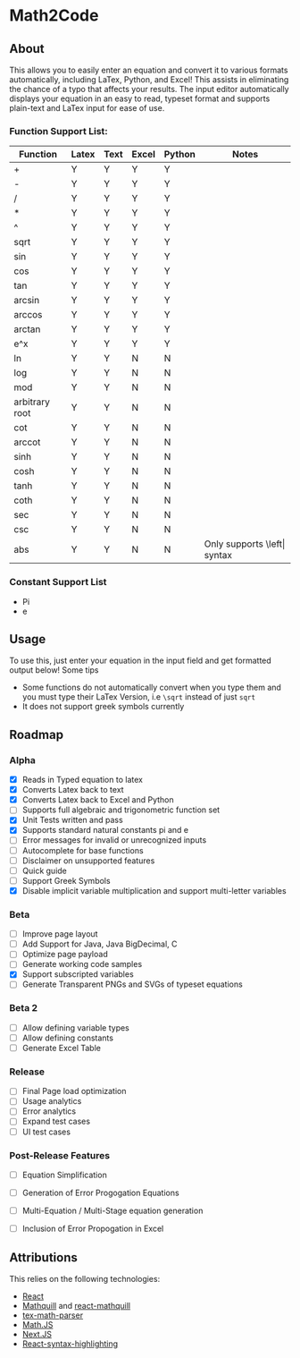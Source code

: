 # Math2Code
## About
This allows you to easily enter an equation and convert it to various formats automatically, including LaTex, Python, and Excel! This assists in eliminating the chance of a typo that affects your results. The input editor automatically displays your equation in an easy to read, typeset format and supports plain-text and LaTex input for ease of use.

### Function Support List:

| Function       | Latex | Text  | Excel | Python | Notes |
| --------       | ----- | ----  | ----  | ------ | ----- |
| +              | Y     | Y     | Y     | Y      |       |
| -              | Y     | Y     | Y     | Y      |       |
| /              | Y     | Y     | Y     | Y      |       |
| *              | Y     | Y     | Y     | Y      |       |
| ^              | Y     | Y     | Y     | Y      |       |
| sqrt           | Y     | Y     | Y     | Y      |       |
| sin            | Y     | Y     | Y     | Y      |       |
| cos            | Y     | Y     | Y     | Y      |       |
| tan            | Y     | Y     | Y     | Y      |       |
| arcsin         | Y     | Y     | Y     | Y      |       |
| arccos         | Y     | Y     | Y     | Y      |       |
| arctan         | Y     | Y     | Y     | Y      |       |
| e^x            | Y     | Y     | Y     | Y      |       |
| ln             | Y     | Y     | N     | N      |       |
| log            | Y     | Y     | N     | N      |       |
| mod            | Y     | Y     | N     | N      |       |
| arbitrary root | Y     | Y     | N     | N      |       |
| cot            | Y     | Y     | N     | N      |       |
| arccot         | Y     | Y     | N     | N      |       |
| sinh           | Y     | Y     | N     | N      |       |
| cosh           | Y     | Y     | N     | N      |       |
| tanh           | Y     | Y     | N     | N      |       |
| coth           | Y     | Y     | N     | N      |       |
| sec            | Y     | Y     | N     | N      |       |
| csc            | Y     | Y     | N     | N      |       |
| abs            | Y     | Y     | N     | N      | Only supports \left\| syntax      |

### Constant Support List
 - Pi
 - e
## Usage
To use this, just enter your equation in the input field and get formatted output below! Some tips
 - Some functions do not automatically convert when you type them and you must type their LaTex Version, i.e `\sqrt` instead of just `sqrt`
 - It does not support greek symbols currently

## Roadmap
### Alpha
- [X] Reads in Typed equation to latex
- [X] Converts Latex back to text
- [X] Converts Latex back to Excel and Python
- [ ] Supports full algebraic and trigonometric function set
- [X] Unit Tests written and pass
- [X] Supports standard natural constants pi and e
- [ ] Error messages for invalid or unrecognized inputs
- [ ] Autocomplete for base functions
- [ ] Disclaimer on unsupported features
- [ ] Quick guide
- [ ] Support Greek Symbols
- [X] Disable implicit variable multiplication and support multi-letter variables

### Beta
- [ ] Improve page layout
- [ ] Add Support for Java, Java BigDecimal, C
- [ ] Optimize page payload
- [ ] Generate working code samples
- [X] Support subscripted variables
- [ ] Generate Transparent PNGs and SVGs of typeset equations

### Beta 2
- [ ] Allow defining variable types
- [ ] Allow defining constants
- [ ] Generate Excel Table

### Release
- [ ] Final Page load optimization
- [ ] Usage analytics
- [ ] Error analytics
- [ ] Expand test cases
- [ ] UI test cases

### Post-Release Features
- [ ] Equation Simplification
- [ ] Generation of Error Progogation Equations
- [ ] Multi-Equation / Multi-Stage equation generation
- [ ] Inclusion of Error Propogation in Excel


## Attributions
This relies on the following technologies:
 - [React](https://react.dev/)
 - [Mathquill](http://mathquill.com/) and [react-mathquill](https://github.com/viktorstrate/react-mathquill)
 - [tex-math-parser](https://github.com/davidtranhq/tex-math-parser)
 - [Math.JS](https://mathjs.org/)
 - [Next.JS](https://nextjs.org/)
 - [React-syntax-highlighting](https://github.com/react-syntax-highlighter/react-syntax-highlighter)
